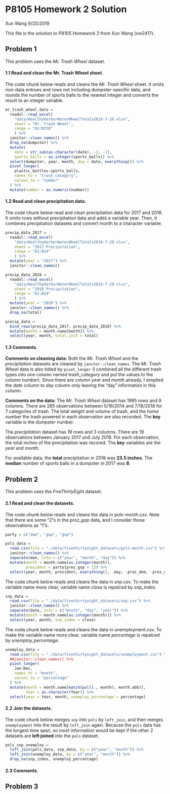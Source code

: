 P8105 Homework 2 Solution
================
Xun Wang
9/25/2019

This file is the solution to P8105 Homework 2 from Xun Wang (xw2417).

## Problem 1

This problem uses the *Mr. Trash Wheel* dataset.

#### 1.1 Read and clean the Mr. Trash Wheel sheet.

The code chunk below reads and cleans the *Mr. Trash Wheel* sheet. It
omits non-data entrues and rows not including dumpster-specific data,
and rounds the number of sports balls to the nearest integer and
converts the result to an integer variable.

``` r
mr_trash_wheel_data = 
  readxl::read_excel(
    "data/HealthyHarborWaterWheelTotals2018-7-28.xlsx",
    sheet = "Mr. Trash Wheel",
    range = "A2:N338"
    ) %>%
  janitor::clean_names() %>%
  drop_na(dumpster) %>% 
  mutate(
    date = str_sub(as.character(date), -2, -1),
    sports_balls = as.integer(sports_balls)) %>% 
  select(dumpster, year, month, day = date, everything()) %>% 
  pivot_longer(
    plastic_bottles:sports_balls,
    names_to = "trash_category",
    values_to = "number"
  ) %>% 
  mutate(number = as.numeric(number))
```

#### 1.2 Read and clean precipitation data.

The code chunk below read and clean precipitation data for 2017 and
2018. It omits rows without precipitation data and adds a variable year.
Then, it combines precipitation datasets and convert month to a
character variable.

``` r
precip_data_2017 = 
  readxl::read_excel(
    "data/HealthyHarborWaterWheelTotals2018-7-28.xlsx",
    sheet = "2017 Precipitation",
    range = "A2:B14"
    ) %>%
  mutate(year = "2017") %>% 
  janitor::clean_names() 

precip_data_2018 = 
  readxl::read_excel(
    "data/HealthyHarborWaterWheelTotals2018-7-28.xlsx",
    sheet = "2018 Precipitation",
    range = "A2:B14"
    ) %>%
  mutate(year = "2018") %>% 
  janitor::clean_names() %>% 
  drop_na(total)

precip_data = 
  bind_rows(precip_data_2017, precip_data_2018) %>%
  mutate(month = month.name[month]) %>% 
  select(year, month, total_inch = total)
```

#### 1.3 Comments.

**Comments on cleaning data:** Both the *Mr. Trash Wheel* and the
*precipitation* datasets are cleaned by `janitor::clean_names`. The
*Mr. Trash Wheel* data is also tidied by `pivot_longer` (I combined all
the different trash types into one column named *trash\_category* and
put the values to the column *number*). Since there are column *year*
and *month* already, I simplied the *date* column to *day* column only
leaving the “day” information in this column.

**Comments on the data:** The *Mr. Trash Wheel* dataset has 1995 rows
and 9 columns. There are 285 observations between 5/16/2014 and
7/18/2018 for 7 categories of trash. The total weight and volume of
trash, and the home number the trash powered in each observation are
also recorded. The **key** variable is the *dumpster* number.

The *precipitation* dataset has 19 rows and 3 columns. There are 19
observations between January 2017 and July 2018. For each observation,
the total inches of the precipitation was recored. The **key** variables
are the *year* and *month*.

For available data, the **total** precipitation in 2018 was **23.5
inches**. The **median** number of sports balls in a dumpster in 2017
was **8**.

## Problem 2

This problem uses the *FiveThirtyEight* dataset.

#### 2.1 Read and clean the datasets.

The code chunk below reads and cleans the data in pols-month.csv. Note
that there are some “2”s in the *prez\_gop* data, and I consider those
observations as “1”s.

``` r
party = c("dem", "gop", "gop")

pols_data = 
  read.csv(file = "./data/fivethirtyeight_datasets/pols-month.csv") %>% 
  janitor::clean_names() %>% 
  separate(mon, into = c("year", "month", "day")) %>% 
  mutate(month = month.name[as.integer(month)],
         president = party[prez_gop + 1]) %>%
  select(year, month, president, everything(), -day, -prez_dem, -prez_gop)
```

The code chunk below reads and cleans the data in snp.csv. To make the
variable name more clear, variable name *close* is repalced by
*snp\_index*.

``` r
snp_data = 
  read.csv(file = "./data/fivethirtyeight_datasets/snp.csv") %>% 
  janitor::clean_names() %>% 
  separate(date, into = c("month", "day", "year")) %>% 
  mutate(month = month.name[as.integer(month)]) %>% 
  select(year, month, snp_index = close)
```

The code chunk below reads and cleans the data in unemployment.csv. To
make the variable name more clear, variable name *percentage* is
repalced by *unemploy\_percentage*.

``` r
unemploy_data = 
  read.csv(file = "./data/fivethirtyeight_datasets/unemployment.csv") %>% 
  ##janitor::clean_names() %>% 
  pivot_longer(
    Jan:Dec,
    names_to = "month",
    values_to = "percentage"
  ) %>% 
  mutate(month = month.name[match(pull(., month), month.abb)],
         Year = as.character(Year)) %>% 
  select(year = Year, month, unemploy_percentage = percentage)
```

#### 2.2 Join the datasets.

The code chunk below merges `snp` into `pols` by `left_join`, and then
merges `unemployment` into the result by `left_join` again. Because the
`pols` data has the longest time span, so most information would be kept
if the other 2 datasets are **left joined** into the `pols` dataset.

``` r
pols_snp_unemploy = 
  left_join(pols_data, snp_data, by = c("year", "month")) %>% 
  left_join(unemploy_data, by = c("year", "month")) %>% 
  drop_na(snp_index, unemploy_percentage)
```

#### 2.3 Comments.

## Problem 3
